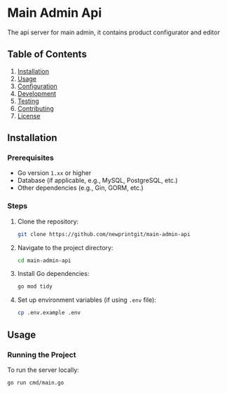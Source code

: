 # Main Admin Api

The api server for main admin, it contains product configurator and editor

## Table of Contents
1. [Installation](#installation)
2. [Usage](#usage)
3. [Configuration](#configuration)
4. [Development](#development)
5. [Testing](#testing)
6. [Contributing](#contributing)
7. [License](#license)

## Installation

### Prerequisites
- Go version `1.xx` or higher
- Database (if applicable, e.g., MySQL, PostgreSQL, etc.)
- Other dependencies (e.g., Gin, GORM, etc.)

### Steps
1. Clone the repository:
    ```bash
    git clone https://github.com/newprintgit/main-admin-api
    ```
2. Navigate to the project directory:
    ```bash
    cd main-admin-api
    ```
3. Install Go dependencies:
    ```bash
    go mod tidy
    ```
4. Set up environment variables (if using `.env` file):
    ```bash
    cp .env.example .env
    ```

## Usage

### Running the Project
To run the server locally:
```bash
go run cmd/main.go
